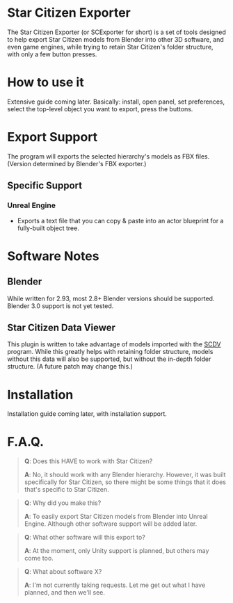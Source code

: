 
# Star Citizen Exporter

The Star Citizen Exporter (or SCExporter for short) is a set of tools designed to help export Star Citizen models from Blender into other 3D software, and even game engines, while trying to retain Star Citizen's folder structure, with only a few button presses.

# How to use it

Extensive guide coming later. Basically: install, open panel, set preferences, select the top-level object you want to export, press the buttons.

# Export Support

The program will exports the selected hierarchy's models as FBX files. (Version determined by Blender's FBX exporter.)

## Specific Support

### Unreal Engine

 * Exports a text file that you can copy & paste into an actor blueprint for a fully-built object tree.

# Software Notes

## Blender

While written for 2.93, most 2.8+ Blender versions should be supported. Blender 3.0 support is not yet tested.

## Star Citizen Data Viewer

This plugin is written to take advantage of models imported with the [SCDV](https://gitlab.com/scmodding/tools/scdv) program. While this greatly helps with retaining folder structure, models without this data will also be supported, but without the in-depth folder structure. (A future patch may change this.)

# Installation

Installation guide coming later, with installation support.

# F.A.Q.

> __Q__: Does this HAVE to work with Star Citizen?
> 
> __A__: No, it should work with any Blender hierarchy. However, it was built specifically for Star Citizen, so there might be some things that it does that's specific to Star Citizen.

> __Q__: Why did you make this?
> 
> __A__: To easily export Star Citizen models from Blender into Unreal Engine. Although other software support will be added later.

> __Q__: What other software will this export to?
> 
> __A__: At the moment, only Unity support is planned, but others may come too.

> __Q__: What about software X?
> 
> __A__: I'm not currently taking requests. Let me get out what I have planned, and then we'll see.
